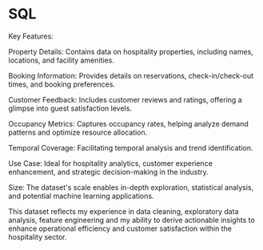 # SQL

Key Features:

Property Details: Contains data on hospitality properties, including names, locations, and facility amenities.

Booking Information: Provides details on reservations, check-in/check-out times, and booking preferences.

Customer Feedback: Includes customer reviews and ratings, offering a glimpse into guest satisfaction levels.

Occupancy Metrics: Captures occupancy rates, helping analyze demand patterns and optimize resource allocation.

Temporal Coverage: Facilitating temporal analysis and trend identification.

Use Case: Ideal for hospitality analytics, customer experience enhancement, and strategic decision-making in the industry.

Size: The dataset's scale enables in-depth exploration, statistical analysis, and potential machine learning applications.

This dataset reflects my experience in data cleaning, exploratory data analysis, feature engineering and my ability to derive actionable insights to enhance operational efficiency and customer satisfaction within the hospitality sector.

